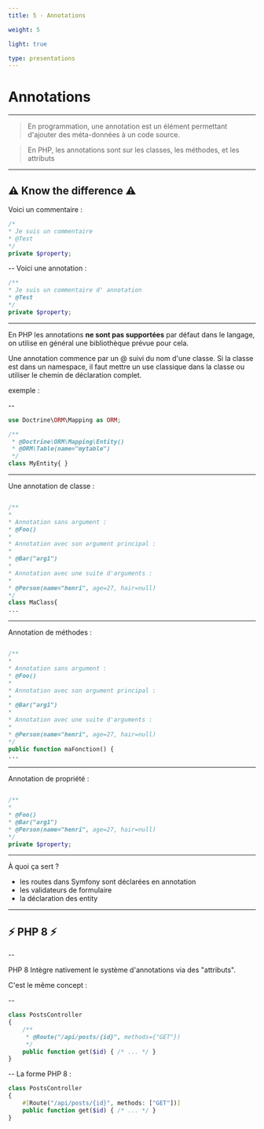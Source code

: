 ```yaml
---
title: 5 - Annotations

weight: 5

light: true

type: presentations
---
```


# Annotations

---

> En programmation, une annotation est un élément permettant d'ajouter des méta-données à un code source.

> En PHP, les annotations sont sur les classes, les méthodes, et les attributs

---

## ⚠️ Know the difference  ⚠️

Voici un commentaire : 
```php
/*
* Je suis un commentaire
* @Test
*/
private $property;
```
--
Voici une annotation :
```php
/**
* Je suis un commentaire d' annotation
* @Test
*/
private $property;
```

---

En PHP les annotations **ne sont pas supportées** par défaut dans le langage, on utilise en général une bibliothèque
prévue pour cela.

Une annotation commence par un @ suivi du nom d'une classe. Si la classe est dans un namespace, il faut mettre un use
classique dans la classe ou utiliser le chemin de déclaration complet.

exemple :

--

```php
use Doctrine\ORM\Mapping as ORM;

/**
 * @Doctrine\ORM\Mapping\Entity()
 * @ORM\Table(name="mytable")
 */
class MyEntity{ }

```

---

Une annotation de classe :

```php

/**
*
* Annotation sans argument :
* @Foo()  
*
* Annotation avec son argument principal :
*
* @Bar("arg1")
*
* Annotation avec une suite d'arguments : 
*
* @Person(name="henri", age=27, hair=null)
*/
class MaClass{
...
```

---

Annotation de méthodes :

```php

/**
*
* Annotation sans argument :
* @Foo()  
*
* Annotation avec son argument principal :
*
* @Bar("arg1")
*
* Annotation avec une suite d'arguments : 
*
* @Person(name="henri", age=27, hair=null)
*/
public function maFonction() {
...
```

---

Annotation de propriété :

```php

/**
*
* @Foo()  
* @Bar("arg1")
* @Person(name="henri", age=27, hair=null)
*/
private $property;
```

---

À quoi ça sert ?

- les routes dans Symfony sont déclarées en annotation
- les validateurs de formulaire
- la déclaration des entity

---

## ⚡ PHP 8 ⚡  

--

PHP 8 Intègre nativement le système d'annotations via des "attributs".

C'est le même concept :

--

```php
class PostsController
{
    /**
     * @Route("/api/posts/{id}", methods={"GET"})
     */
    public function get($id) { /* ... */ }
}
```



--
La forme PHP 8 : 
```php
class PostsController
{
    #[Route("/api/posts/{id}", methods: ["GET"])]
    public function get($id) { /* ... */ }
}
```